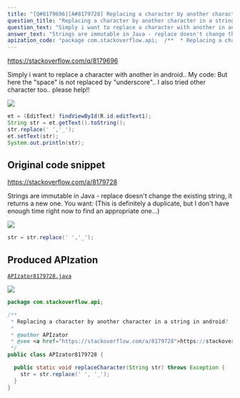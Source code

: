 ```yaml
---
title: "[Q#8179696][A#8179728] Replacing a character by another character in a string in android?"
question_title: "Replacing a character by another character in a string in android?"
question_text: "Simply i want to replace a character with another in android..  My code: But here the \"space\" is not replaced by \"underscore\".. I also tried other character too.. please help!!"
answer_text: "Strings are immutable in Java - replace doesn't change the existing string, it returns a new one. You want: (This is definitely a duplicate, but I don't have enough time right now to find an appropriate one...)"
apization_code: "package com.stackoverflow.api;  /**  * Replacing a character by another character in a string in android?  *  * @author APIzator  * @see <a href=\"https://stackoverflow.com/a/8179728\">https://stackoverflow.com/a/8179728</a>  */ public class APIzator8179728 {    public static void replaceCharacter(String str) throws Exception {     str = str.replace(' ', '_');   } }"
---
```


https://stackoverflow.com/q/8179696

Simply i want to replace a character with another in android.. 
My code:
But here the &quot;space&quot; is not replaced by &quot;underscore&quot;.. I also tried other character too..
please help!!


<div class="code-logo"><img src="/stackoverflow.png" /></div>

```java
et = (EditText) findViewById(R.id.editText1);
String str = et.getText().toString();
str.replace(' ','_');
et.setText(str);
System.out.println(str);
```


## Original code snippet

https://stackoverflow.com/a/8179728

Strings are immutable in Java - replace doesn&#x27;t change the existing string, it returns a new one. You want:
(This is definitely a duplicate, but I don&#x27;t have enough time right now to find an appropriate one...)

<div class="code-logo"><img src="/stackoverflow.png" /></div>

```java
str = str.replace(' ','_');
```

## Produced APIzation

[`APIzator8179728.java`](https://github.com/blind-papers/apization-temp-data/raw/main/search/APIzator8179728.java)

<div class="code-logo"><img src="/apizator.png" /></div>

```java
package com.stackoverflow.api;

/**
 * Replacing a character by another character in a string in android?
 *
 * @author APIzator
 * @see <a href="https://stackoverflow.com/a/8179728">https://stackoverflow.com/a/8179728</a>
 */
public class APIzator8179728 {

  public static void replaceCharacter(String str) throws Exception {
    str = str.replace(' ', '_');
  }
}

```